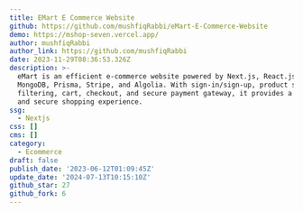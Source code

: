 ```yaml
---
title: EMart E Commerce Website
github: https://github.com/mushfiqRabbi/eMart-E-Commerce-Website
demo: https://mshop-seven.vercel.app/
author: mushfiqRabbi
author_link: https://github.com/mushfiqRabbi
date: 2023-11-29T08:36:53.326Z
description: >-
  eMart is an efficient e-commerce website powered by Next.js, React.js,
  MongoDB, Prisma, Stripe, and Algolia. With sign-in/sign-up, product search,
  filtering, cart, checkout, and secure payment gateway, it provides a seamless
  and secure shopping experience.
ssg:
  - Nextjs
css: []
cms: []
category:
  - Ecommerce
draft: false
publish_date: '2023-06-12T01:09:45Z'
update_date: '2024-07-13T10:15:10Z'
github_star: 27
github_fork: 6
---
```

